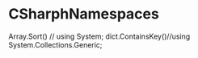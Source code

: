 # CSharphNamespaces
Array.Sort()    // using System;
dict.ContainsKey()//using System.Collections.Generic;
